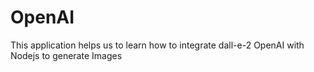 # OpenAI
This application helps us to learn how to integrate dall-e-2 OpenAI with Nodejs to generate Images
